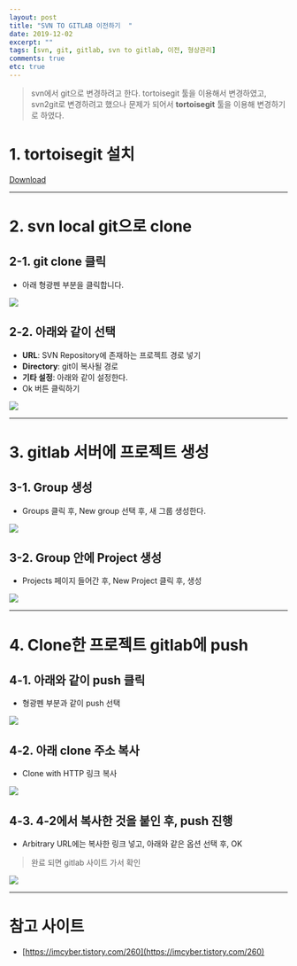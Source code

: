 ```yaml
---
layout: post
title: "SVN TO GITLAB 이전하기  "
date: 2019-12-02
excerpt: ""
tags: [svn, git, gitlab, svn to gitlab, 이전, 형상관리]
comments: true
etc: true
---
```


> svn에서 git으로 변경하려고 한다.  tortoisegit 툴을 이용해서 변경하였고, svn2git로 변경하려고 했으나 문제가 되어서 **tortoisegit** 툴을 이용해 변경하기로 하였다.

# 1. tortoisegit 설치

[Download](https://tortoisegit.org/download/)

---

# 2. svn local git으로 clone

## 2-1. git clone 클릭

- 아래 형광펜 부분을 클릭합니다.

![](/assets/img/etc/svn_to_git/1.png)

## 2-2. 아래와 같이 선택

- **URL**: SVN Repository에 존재하는 프로젝트 경로 넣기
- **Directory**: git이 복사될 경로
- **기타 설정**: 아래와 같이 설정한다.
- Ok 버튼 클릭하기

![](/assets/img/etc/svn_to_git/Untitled.png)

---

# 3. gitlab 서버에 프로젝트 생성

## 3-1. Group 생성

- Groups 클릭 후, New group 선택 후, 새 그룹 생성한다.

![](/assets/img/etc/svn_to_git/Untitled%201.png)

## 3-2. Group 안에 Project 생성

- Projects 페이지 들어간 후, New Project 클릭 후, 생성

![](/assets/img/etc/svn_to_git/Untitled%202.png)

---

# 4. Clone한 프로젝트 gitlab에 push

## 4-1. 아래와 같이 push 클릭

- 형광펜 부분과 같이 push 선택

![](/assets/img/etc/svn_to_git/Untitled%203.png)

## 4-2. 아래 clone 주소 복사

- Clone with HTTP 링크 복사

![](/assets/img/etc/svn_to_git/Untitled%204.png)

## 4-3. 4-2에서 복사한 것을 붙인 후, push 진행

- Arbitrary URL에는 복사한 링크 넣고, 아래와 같은 옵션 선택 후, OK

> 완료 되면 gitlab 사이트 가서 확인

![](/assets/img/etc/svn_to_git/Untitled%205.png)

---

# 참고 사이트

- [https://imcyber.tistory.com/260](https://imcyber.tistory.com/260)
